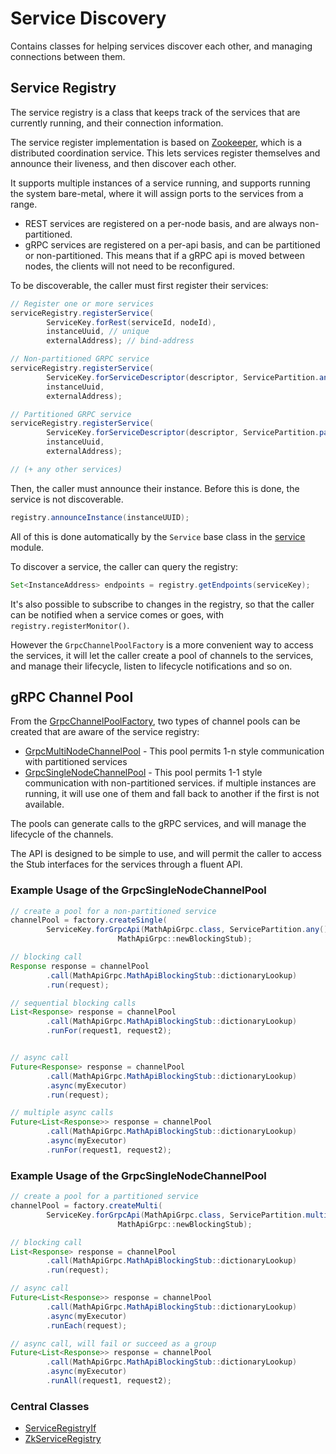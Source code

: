 # Service Discovery

Contains classes for helping services discover each other,
and managing connections between them.

## Service Registry

The service registry is a class that keeps track of the services
that are currently running, and their connection information.

The service register implementation is based on [Zookeeper](https://zookeeper.apache.org/),
which is a distributed coordination service.  This lets services register
themselves and announce their liveness, and then discover each other.

It supports multiple instances of a service running, and
supports running the system bare-metal, where it will assign
ports to the services from a range.

* REST services are registered on a per-node basis, and are always non-partitioned.
* gRPC services are registered on a per-api basis, and can be partitioned
  or non-partitioned.  This means that if a gRPC api is moved between nodes,
  the clients will not need to be reconfigured.

To be discoverable, the caller must first register their
services:

```java
// Register one or more services
serviceRegistry.registerService(
        ServiceKey.forRest(serviceId, nodeId),
        instanceUuid, // unique
        externalAddress); // bind-address

// Non-partitioned GRPC service
serviceRegistry.registerService(
        ServiceKey.forServiceDescriptor(descriptor, ServicePartition.any()),
        instanceUuid,
        externalAddress);

// Partitioned GRPC service
serviceRegistry.registerService(
        ServiceKey.forServiceDescriptor(descriptor, ServicePartition.partition(5)),
        instanceUuid,
        externalAddress);

// (+ any other services)
```

Then, the caller must announce their instance.  Before this is done,
the service is not discoverable.

```java
registry.announceInstance(instanceUUID);
```

All of this is done automatically by the `Service` base class
in the [service](../service/) module.

To discover a service, the caller can query the registry:

```java
Set<InstanceAddress> endpoints = registry.getEndpoints(serviceKey);
```

It's also possible to subscribe to changes in the registry, so that
the caller can be notified when a service comes or goes, with `registry.registerMonitor()`.

However the `GrpcChannelPoolFactory` is a more convenient way to access the services,
it will let the caller create a pool of channels to the services, and manage their
lifecycle, listen to lifecycle notifications and so on.

## gRPC Channel Pool

From the [GrpcChannelPoolFactory](java/nu/marginalia/service/client/GrpcChannelPoolFactory.java), two types of channel pools can be created
that are aware of the service registry:

* [GrpcMultiNodeChannelPool](java/nu/marginalia/service/client/GrpcMultiNodeChannelPool.java) - This pool permits 1-n style communication with partitioned services
* [GrpcSingleNodeChannelPool](java/nu/marginalia/service/client/GrpcSingleNodeChannelPool.java) - This pool permits 1-1 style communication with non-partitioned services.
  if multiple instances are running, it will use one of them and fall back
  to another if the first is not available.

The pools can generate calls to the gRPC services, and will manage the lifecycle of the channels.

The API is designed to be simple to use, and will permit the caller to access the Stub interfaces
for the services through a fluent API.

### Example Usage of the GrpcSingleNodeChannelPool

```java
// create a pool for a non-partitioned service
channelPool = factory.createSingle(
        ServiceKey.forGrpcApi(MathApiGrpc.class, ServicePartition.any()),
                        MathApiGrpc::newBlockingStub);

// blocking call
Response response = channelPool
        .call(MathApiGrpc.MathApiBlockingStub::dictionaryLookup)
        .run(request);

// sequential blocking calls
List<Response> response = channelPool
        .call(MathApiGrpc.MathApiBlockingStub::dictionaryLookup)
        .runFor(request1, request2);


// async call
Future<Response> response = channelPool
        .call(MathApiGrpc.MathApiBlockingStub::dictionaryLookup)
        .async(myExecutor)
        .run(request);

// multiple async calls
Future<List<Response>> response = channelPool
        .call(MathApiGrpc.MathApiBlockingStub::dictionaryLookup)
        .async(myExecutor)
        .runFor(request1, request2);
```

### Example Usage of the GrpcSingleNodeChannelPool

```java
// create a pool for a partitioned service
channelPool = factory.createMulti(
        ServiceKey.forGrpcApi(MathApiGrpc.class, ServicePartition.multi()),
                        MathApiGrpc::newBlockingStub);

// blocking call
List<Response> response = channelPool
        .call(MathApiGrpc.MathApiBlockingStub::dictionaryLookup)
        .run(request);

// async call
Future<List<Response>> response = channelPool
        .call(MathApiGrpc.MathApiBlockingStub::dictionaryLookup)
        .async(myExecutor)
        .runEach(request);

// async call, will fail or succeed as a group 
Future<List<Response>> response = channelPool
        .call(MathApiGrpc.MathApiBlockingStub::dictionaryLookup)
        .async(myExecutor)
        .runAll(request1, request2);
```


### Central Classes

* [ServiceRegistryIf](java/nu/marginalia/service/discovery/ServiceRegistryIf.java)
* [ZkServiceRegistry](java/nu/marginalia/service/discovery/ZkServiceRegistry.java)
